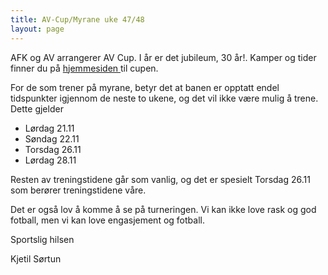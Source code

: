 ```yaml
---
title: AV-Cup/Myrane uke 47/48
layout: page
---
```


AFK og AV arrangerer AV Cup. I år er det jubileum, 30 år!. Kamper og tider finner du på [hjemmesiden ](http://avcup.no) til cupen.

For de som trener på myrane, betyr det at banen er opptatt endel tidspunkter igjennom de neste to ukene, og det vil ikke være mulig å trene. Dette gjelder

* Lørdag 21.11
* Søndag 22.11
* Torsdag 26.11
* Lørdag 28.11

Resten av treningstidene går som vanlig, og det er spesielt Torsdag 26.11 som berører treningstidene våre.

Det er også lov å komme å se på turneringen. Vi kan ikke love rask og god fotball, men vi kan love engasjement og fotball. 


Sportslig hilsen

Kjetil Sørtun




